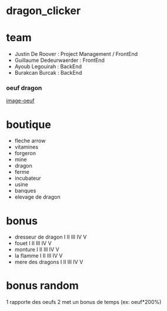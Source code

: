 # dragon_clicker

# team

- Justin De Roover : Project Management / FrontEnd
- Guillaume Dedeurwaerder : FrontEnd
- Ayoub Legouirah : BackEnd
- Burakcan Burcak : BackEnd

### oeuf dragon

[image-oeuf](https://fr.freepik.com/vecteurs-libre/oeufs-dragon-dessin-anime-differents-ensembles-coquilles-oeufs_27310137.htm#query=oeuf%20dragon&position=3&from_view=keyword&track=ais)

# boutique

- fleche arrow
- vitamines
- forgeron
- mine
- dragon
- ferme
- incubateur
- usine
- banques
- elevage de dragon

# bonus

- dresseur de dragon I II III IV V
- fouet I II III IV V
- monture I II III IV V
- la flamme I II III IV V
- mere des dragons I II III IV V

# bonus random

1 rapporte des oeufs
2 met un bonus de temps (ex: oeuf*200%)
